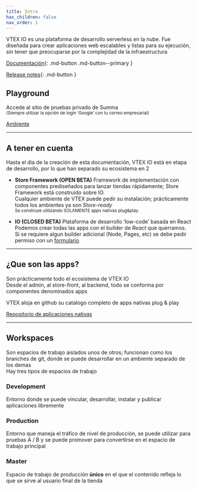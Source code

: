 ```yaml
---
title: Intro
has_children: false
nav_order: 1
---
```


VTEX IO es una plataforma de desarrollo serverless en la nube. Fue diseñada para crear aplicaciones web escalables y listas para su ejecución, sin tener que preocuparse por la complejidad de la infraestructura  

[Documentación](https://developers.vtex.com/vtex-developer-docs/docs/getting-started){: .md-button .md-button--primary }

[Release notes](https://github.com/vtex-apps/release-notes/releases){: .md-button }
## Playground

Accede al sitio de pruebas privado de Summa  
<small>(Siempre utilizar la opción de login ‘Google’ con tu correo empresarial)</small>

[Ambiente](http://summasolutions.myvtex.com)

---

## A tener en cuenta

Hasta el dia de la creación de esta documentación, VTEX IO está en etapa de desarrollo, por lo que han separado su ecosistema en 2

- **Store Framework (OPEN BETA)**
  Framework de implementación con componentes prediseñados para lanzar tiendas rápidamente; Store Framework está construido sobre IO.  
  Cualquier ambiente de VTEX puede pedir su instalación; prácticamente todos los ambientes ya son _Store-ready_  
  <small>Se construye utilizando SOLAMENTE apps nativas plug&play. </small>

- **IO (CLOSED BETA)**
  Plataforma de desarrollo ‘low-code’ basada en React  
  Podemos crear todas las apps con el builder de _React_ que querramos. Si se requiere algun builder adicional (Node, Pages, etc) se debe pedir permiso con un [formulario](https://developers.vtex.com/vtex-developer-docs/docs/vtex-io-documentation-filling-the-application-form-for-development)

---

## ¿Que son las apps?

Son prácticamente todo el ecosistema de VTEX IO  
Desde el admin, al store-front, al backend, todo se conforma por componentes denominados apps

VTEX aloja en github su catalogo completo de apps nativas plug & play

[Repositorio de aplicaciones nativas](https://github.com/vtex-apps)

---

## Workspaces

Son espacios de trabajo aislados unos de otros; funcionan como los branches de git, donde se puede desarrollar en un ambiente separado de los demas  
Hay tres tipos de espacios de trabajo

### Development

Entorno donde se puede vincular, desarrollar, instalar y publicar aplicaciones libremente

### Production

Entorno que maneja el tráfico de nivel de producción, se puede utilizar para pruebas A / B y se puede promover para convertirse en el espacio de trabajo principal

### Master

Espacio de trabajo de producción **único** en el que el contenido refleja lo que se sirve al usuario final de la tienda
